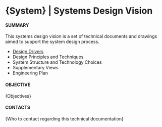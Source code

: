 # **{System}** | Systems Design Vision

#### **SUMMARY**

This systems design vision is a set of technical documents and drawings aimed to support the system design process.

* [Design Drivers](systems_design_vision/design_drivers.md)
* Design Principles and Techniques
* System Structure and Technology Choices
* Supplementary Views
* Engineering Plan

#### **OBJECTIVE**

{Objectives}

#### **CONTACTS**

{Who to contact regarding this technical documentation}
